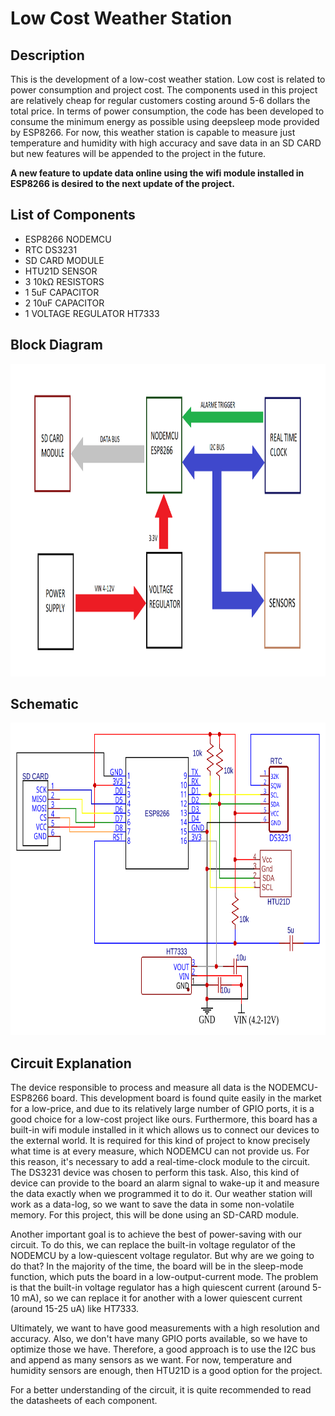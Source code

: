 # Low Cost Weather Station

## Description

This is the development of a low-cost weather station. Low cost is related to power consumption and project cost. The components used in this project are relatively cheap for regular customers costing around 5-6 dollars the total price. In terms of power consumption, the code has been developed to consume the minimum energy as possible using deepsleep mode provided by ESP8266. For now, this weather station is capable to measure just temperature and humidity with high accuracy and save data in an SD CARD but new features will be appended to the project in the future.

**A new feature to update data online using the wifi module installed in ESP8266 is desired to the next update of the project.**

## List of Components

- ESP8266 NODEMCU
- RTC DS3231
- SD CARD MODULE
- HTU21D SENSOR
- 3 10kΩ RESISTORS
- 1 5uF CAPACITOR
- 2 10uF CAPACITOR
- 1 VOLTAGE REGULATOR HT7333

## Block Diagram

<center><img src="figures/Block_Diagram.png" alt="drawing" width="750" height="500"></center>

## Schematic

<center><img src="figures/Schematic.svg" alt="drawing" width="750" height="500"></center>

## Circuit Explanation

The device responsible to process and measure all data is the NODEMCU-ESP8266 board. This development board is found quite easily in the market for a low-price, and due to its relatively large number of GPIO ports, it is a good choice for a low-cost project like ours. Furthermore, this board has a built-in wifi module installed in it which allows us to connect our devices to the external world. It is required for this kind of project to know precisely what time is at every measure, which NODEMCU can not provide us. For this reason, it's necessary to add a real-time-clock module to the circuit. The DS3231 device was chosen to perform this task. Also, this kind of device can provide to the board an alarm signal to wake-up it and measure the data exactly when we programmed it to do it. Our weather station will work as a data-log, so we want to save the data in some non-volatile memory. For this project, this will be done using an SD-CARD module.

Another important goal is to achieve the best of power-saving with our circuit. To do this, we can replace the built-in voltage regulator of the NODEMCU by a low-quiescent voltage regulator. But why are we going to do that? In the majority of the time, the board will be in the sleep-mode function, which puts the board in a low-output-current mode. The problem is that the built-in voltage regulator has a high quiescent current (around 5-10 mA), so we can replace it for another with a lower quiescent current (around 15-25 uA) like HT7333.

Ultimately, we want to have good measurements with a high resolution and accuracy. Also, we don't have many GPIO ports available, so we have to optimize those we have. Therefore, a good approach is to use the I2C bus and append as many sensors as we want. For now, temperature and humidity sensors are enough, then HTU21D is a good option for the project.

For a better understanding of the circuit, it is quite recommended to read the datasheets of each component.
